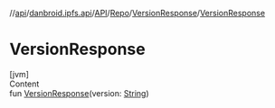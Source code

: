 //[api](../../../../index.md)/[danbroid.ipfs.api](../../../index.md)/[API](../../index.md)/[Repo](../index.md)/[VersionResponse](index.md)/[VersionResponse](-version-response.md)



# VersionResponse  
[jvm]  
Content  
fun [VersionResponse](-version-response.md)(version: [String](https://kotlinlang.org/api/latest/jvm/stdlib/kotlin/-string/index.html))  



